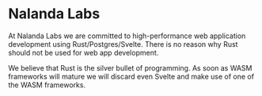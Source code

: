 # Nalanda Labs

At Nalanda Labs we are committed to high-performance web application development
using Rust/Postgres/Svelte. There is no reason why Rust should not be used for
web app development.

We believe that Rust is the silver bullet of programming. As soon as WASM frameworks
will mature we will discard even Svelte and make use of one of the WASM frameworks.
